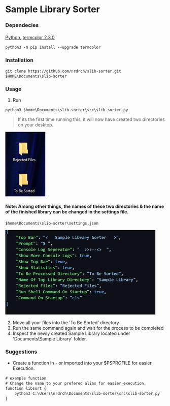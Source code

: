 # Sample Library Sorter


### Dependecies
#### 
[Python](https://www.python.org/downloads/), [termcolor 2.3.0 ](https://pypi.org/project/termcolor/)
```
python3 -m pip install --upgrade termcolor
```
### Installation 
```
git clone https://github.com/nrdrch/slib-sorter.git $HOME\Documents\slib-sorter
```

### Usage 
1. Run
```
python3 $home\Documents\slib-sorter\src\slib-sorter.py
```
> If its the first time running this, it will now have created two directories on your desktop.


<img src="https://raw.githubusercontent.com/nrdrch/slib-sorter/main/examples/direxample.png?token=GHSAT0AAAAAACCUPKWOJF3EUJNKTAR7NJSSZEUEOLA">
</img>

#### Note: Among other things, the names of these two directories & the name of the finished library can be changed in the settings file. 
```
$home\Documents\slib-sorter\settings.json
```


<img src="https://raw.githubusercontent.com/nrdrch/slib-sorter/main/examples/settings.png?token=GHSAT0AAAAAACCUPKWOI2DEHVEBXZM4Y23EZEUEP5A">


2. Move all your files into the 'To Be Sorted' directory
3. Run the same command again and wait for the process to be completed 
4. Inspect the newly created Sample Library located under 'Documents\Sample Library' folder.


### Suggestions
- Create a function in - or imported into your $PSPROFILE for easier Execution.

```
# example function 
# Change the name to your prefered alias for easier execution.
function libsort {
    python3 C:\Users\nrdrch\Documents\slib-sorter\src\slib-sorter.py
}
```
